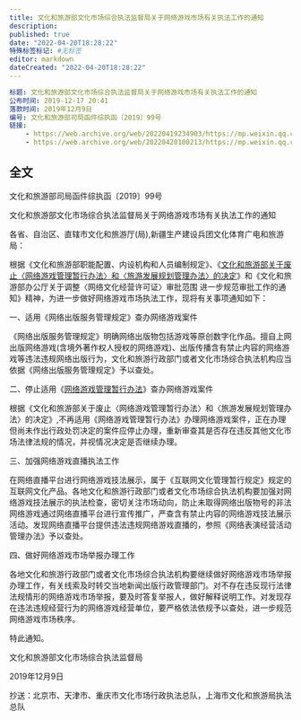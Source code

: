 ```yaml
---
title: 文化和旅游部文化市场综合执法监督局关于网络游戏市场有关执法工作的通知
description:
published: true
date: "2022-04-20T18:28:22"
特殊标签标记: #无标签
editor: markdown
dateCreated: "2022-04-20T18:28:22"
---
```


```YAML
标题: 文化和旅游部文化市场综合执法监督局关于网络游戏市场有关执法工作的通知
公布时间: 2019-12-17 20:41
落款时间: 2019年12月9日
编号: 文化和旅游部司局函件综执函〔2019〕99号
链接:
    - https://web.archive.org/web/20220419234903/https://mp.weixin.qq.com/s/xQzvNPs9XroziOg_AeevZQ
    - https://web.archive.org/web/20220420100213/https://mp.weixin.qq.com/s/TTiY75qWAj01RJAXWS5G8A
```

## 全文

文化和旅游部司局函件综执函〔2019〕99号

文化和旅游部文化市场综合执法监督局关于网络游戏市场有关执法工作的通知

各省、自治区、直辖市文化和旅游厅(局),新疆生产建设兵团文化体育广电和旅游局：

根据《文化和旅游部职能配置、内设机构和人员编制规定》、《[文化和旅游部关于废止〈网络游戏管理暂行办法〉和〈旅游发展规划管理办法〉的决定](/rule/文化和旅游部/文化和旅游部关于废止《网络游戏管理暂行办法》和《旅游发展规划管理办法》的决定.md)》和《文化和旅游部办公厅关于调整〈网络文化经营许可证〉审批范围 进一步规范审批工作的通知》精神，为进一步做好网络游戏市场执法工作，现将有关事项通知如下：

一、适用《网络出版服务管理规定》查办网络游戏案件

《网络出版服务管理规定》明确网络出版物包括游戏等原创数字化作品。擅自上网出版网络游戏(含境外著作权人授权的网络游戏)、出版传播含有禁止内容的网络游戏等违法违规网络出版行为，文化和旅游行政部门或者文化市场综合执法机构应当依据《网络出版服务管理规定》予以查处。

二、停止适用《[网络游戏管理暂行办法](/rule/文化部/网络游戏管理暂行办法.md)》查办网络游戏案件

根据《文化和旅游部关于废止〈网络游戏管理暂行办法〉和〈旅游发展规划管理办法〉的决定》,不再适用《网络游戏管理暂行办法》办理网络游戏案件，正在办理但尚未作出行政处罚决定的案件应停止办理，重新审查其是否存在违反其他文化市场法律法规的情况，并视情况决定是否继续办理。

三、加强网络游戏直播执法工作

在网络直播平台进行网络游戏技法展示，属于《互联网文化管理暂行规定》规定的互联网文化产品。各地文化和旅游行政部门或者文化市场综合执法机构要加强对网络游戏技法展示的执法检查，密切关注市场动向，防止未取得网络出版物号的非法网络游戏通过网络直播平台进行宣传推广，严查含有禁止内容的网络游戏技法展示活动。发现网络直播平台提供违法违规网络游戏直播的，参照《网络表演经营活动管理办法》予以查处。

四、做好网络游戏市场举报办理工作

各地文化和旅游行政部门或者文化市场综合执法机构要继续做好网络游戏市场举报办理工作，有关线索及时转交当地新闻出版行政管理部门。对不存在违反现行法律法规情形的网络游戏市场举报，要及时答复举报人，做好解释说明工作。对发现存在违法违规经营行为的网络游戏经营单位，要严格依法依规予以查处，进一步规范网络游戏市场秩序。

特此通知。

文化和旅游部文化市场综合执法监督局

2019年12月9日

抄送：北京市、天津市、重庆市文化市场行政执法总队，上海市文化和旅游局执法总队
